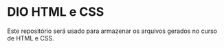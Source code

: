 # DIO HTML e CSS
Este repositório será usado para armazenar os arquivos gerados no curso de HTML e CSS.

